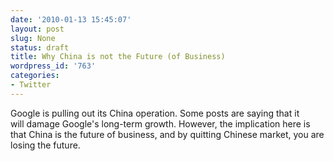 ```yaml
---
date: '2010-01-13 15:45:07'
layout: post
slug: None
status: draft
title: Why China is not the Future (of Business)
wordpress_id: '763'
categories:
- Twitter
---
```


Google is pulling out its China operation. Some posts are saying that it will damage Google's long-term growth. However, the implication here is that China is the future of business, and by quitting Chinese market, you are losing the future.
